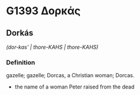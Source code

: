 # G1393 Δορκάς

## Dorkás

_(dor-kas' | thore-KAHS | thore-KAHS)_

### Definition

gazelle; gazelle; Dorcas, a Christian woman; Dorcas.

- the name of a woman Peter raised from the dead

